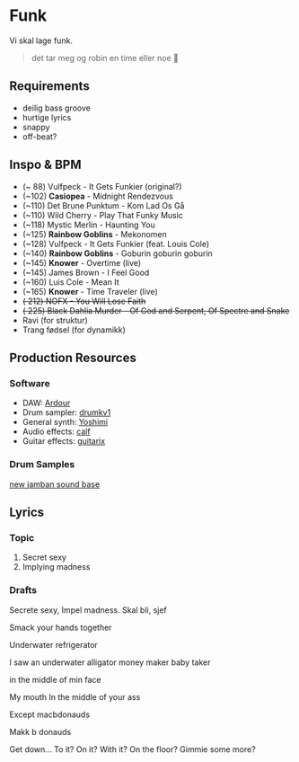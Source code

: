 # Funk

Vi skal lage funk.

> det tar meg og robin en time eller noe
> 🙂


## Requirements

* deilig bass groove
* hurtige lyrics
* snappy
* off-beat?


## Inspo & BPM

* (~ 88) Vulfpeck - It Gets Funkier (original?)
* (~102) __Casiopea__ - Midnight Rendezvous
* (~110) Det Brune Punktum - Kom Lad Os Gå
* (~110) Wild Cherry - Play That Funky Music
* (~118) Mystic Merlin - Haunting You
* (~125) __Rainbow Goblins__ - Mekonomen
* (~128) Vulfpeck - It Gets Funkier (feat. Louis Cole)
* (~140) __Rainbow Goblins__ - Goburin goburin goburin
* (~145) __Knower__ - Overtime (live)
* (~145) James Brown - I Feel Good
* (~160) Luis Cole - Mean It
* (~165) __Knower__ - Time Traveler (live)
* ~~( 212) NOFX - You Will Lose Faith~~
* ~~( 225) Black Dahlia Murder - Of God and Serpent, Of Spectre and Snake~~
* Ravi (for struktur)
* Trang fødsel (for dynamikk)


## Production Resources

### Software

* DAW: [Ardour](https://ardour.org/)
* Drum sampler: [drumkv1](https://drumkv1.sourceforge.io/)
* General synth: [Yoshimi](https://yoshimi.github.io/)
* Audio effects: [calf](https://calf-studio-gear.org/)
* Guitar effects: [guitarix](http://guitarix.org/)

### Drum Samples

[new jamban sound base](https://gitlab.com/byllgrim/njsb)


## Lyrics

### Topic

1. Secret sexy
2. Implying madness

### Drafts

Secrete sexy,
Impel madness.
Skal bli, sjef

Smack your hands together

Underwater refrigerator

I saw an underwater alligator money maker baby taker

in the middle of min face

My mouth
In the middle of your ass

Except macbdonauds

Makk b donauds

Get down... To it?
On it? With it?
On the floor?
Gimmie some more?
